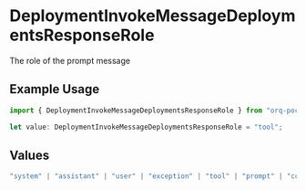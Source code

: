 # DeploymentInvokeMessageDeploymentsResponseRole

The role of the prompt message

## Example Usage

```typescript
import { DeploymentInvokeMessageDeploymentsResponseRole } from "orq-poc-typescript/models/operations";

let value: DeploymentInvokeMessageDeploymentsResponseRole = "tool";
```

## Values

```typescript
"system" | "assistant" | "user" | "exception" | "tool" | "prompt" | "correction" | "expected_output"
```